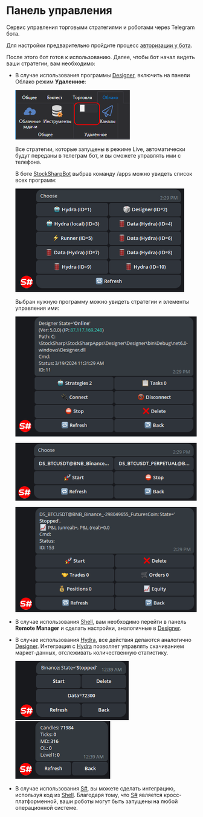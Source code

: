 # Панель управления

Сервис управления торговыми стратегиями и роботами через Telegram бота.

Для настройки предварительно пройдите процесс [авторизации у бота](TelegramAuth.md).

После этого бот готов к использованию. Далее, чтобы бот начал видеть ваши стратегии, вам необходимо:

- В случае использования программы [Designer](Designer.md), включить на панели Облако режим **Удаленное**:

  ![DesignerRibbon.png](../images/DesignerRibbon.png)

  Все стратегии, которые запущены в режиме Live, автоматически будут переданы в телеграм бот, и вы сможете управлять ими с телефона.
  
  В боте [StockSharpBot](https://t.me/StockSharpBot) выбрав команду /apps можно увидеть список всех программ:

  ![TelegramControlApps.png](../images/TelegramControlApps.png)

  Выбран нужную программу можно увидеть стратегии и элементы управления ими:

  ![TelegramControlApp.png](../images/TelegramControlApp.png)

  ![TelegramControlStrategies.png](../images/TelegramControlStrategies.png)

  ![TelegramControlStrategy.png](../images/TelegramControlStrategy.png)

- В случае использования [Shell](Shell.md), вам необходимо перейти в панель **Remote Manager** и сделать настройки, аналогичные в [Designer](Designer.md).
- В случае использования [Hydra](Hydra.md), все действия делаются аналогично [Designer](Designer.md). Интеграция с [Hydra](Hydra.md) позволяет управлять скачиванием маркет-данных, отслеживать количественную статистику.

  ![TelegramHydra.png](../images/TelegramHydra.png)
  ![TelegramHydraStat.png](../images/TelegramHydraStat.png)

- В случае использования [S\#](StockSharpAbout.md), вы можете сделать интеграцию, используя код из [Shell](Shell.md). Благодаря тому, что [S\#](StockSharpAbout.md) является кросс-платформенной, ваши роботы могут быть запущены на любой операционной системе.